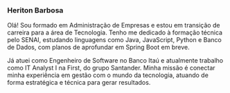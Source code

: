 ### Heriton Barbosa

Olá! Sou formado em Administração de Empresas e estou em transição de carreira para a área de Tecnologia. Tenho me dedicado à formação técnica pelo SENAI, estudando linguagens como Java, JavaScript, Python e Banco de Dados, com planos de aprofundar em Spring Boot em breve.

Já atuei como Engenheiro de Software no Banco Itaú e atualmente trabalho como IT Analyst I na First, do grupo Santander. Minha missão é conectar minha experiência em gestão com o mundo da tecnologia, atuando de forma estratégica e técnica para gerar resultados.
